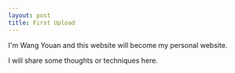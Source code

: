 ```yaml
---
layout: post
title: First Upload
---
```


I'm Wang Youan and this website will become my personal website.

I will share some thoughts or techniques here.
